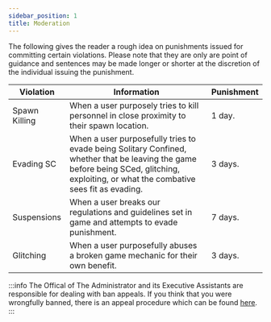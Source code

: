```yaml
---
sidebar_position: 1
title: Moderation
---
```


The following gives the reader a rough idea on punishments issued for committing certain violations. Please note that they are only are point of guidance and sentences may be made longer or shorter at the discretion of the individual issuing the punishment.

| Violation | Information | Punishment |
| --------- | ----------- | ---------- |
| Spawn Killing | When a user purposely tries to kill personnel in close proximity to their spawn location.  | 1 day. |
| Evading SC | When a user purposefully tries to evade being Solitary Confined, whether that be leaving the game before being SCed, glitching, exploiting, or what the combative sees fit as evading. | 3 days.
| Suspensions | When a user breaks our regulations and guidelines set in game and attempts to evade punishment. | 7 days. |
| Glitching | When a user purposefully abuses a broken game mechanic for their own benefit. | 3 days. |

:::info
The Offical of The Administrator and its Executive Assistants are responsible for dealing with ban appeals. If you think that you were wrongfully banned, there is an appeal procedure which can be found [here](https://docs.google.com/document/d/1bHvPcI1jixDXSfQalMbg80WYXWqoE25Ks-D76symQf4).
:::